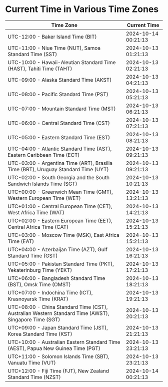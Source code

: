 # Current Time in Various Time Zones

| Time Zone | Current Time |
|-----------|--------------|
| UTC-12:00 - Baker Island Time (BIT) | 2024-10-14 00:21:13 |
| UTC-11:00 - Niue Time (NUT), Samoa Standard Time (SST) | 2024-10-13 01:21:13 |
| UTC-10:00 - Hawaii-Aleutian Standard Time (HAST), Tahiti Time (TAHT) | 2024-10-13 02:21:13 |
| UTC-09:00 - Alaska Standard Time (AKST) | 2024-10-13 04:21:13 |
| UTC-08:00 - Pacific Standard Time (PST) | 2024-10-13 05:21:13 |
| UTC-07:00 - Mountain Standard Time (MST) | 2024-10-13 06:21:13 |
| UTC-06:00 - Central Standard Time (CST) | 2024-10-13 07:21:13 |
| UTC-05:00 - Eastern Standard Time (EST) | 2024-10-13 08:21:13 |
| UTC-04:00 - Atlantic Standard Time (AST), Eastern Caribbean Time (ECT) | 2024-10-13 09:21:13 |
| UTC-03:00 - Argentina Time (ART), Brasília Time (BRT), Uruguay Standard Time (UYT) | 2024-10-13 09:21:13 |
| UTC-02:00 - South Georgia and the South Sandwich Islands Time (SGT) | 2024-10-13 10:21:13 |
| UTC±00:00 - Greenwich Mean Time (GMT), Western European Time (WET) | 2024-10-13 13:21:13 |
| UTC+01:00 - Central European Time (CET), West Africa Time (WAT) | 2024-10-13 14:21:13 |
| UTC+02:00 - Eastern European Time (EET), Central Africa Time (CAT) | 2024-10-13 15:21:13 |
| UTC+03:00 - Moscow Time (MSK), East Africa Time (EAT) | 2024-10-13 15:21:13 |
| UTC+04:00 - Azerbaijan Time (AZT), Gulf Standard Time (GST) | 2024-10-13 16:21:13 |
| UTC+05:00 - Pakistan Standard Time (PKT), Yekaterinburg Time (YEKT) | 2024-10-13 17:21:13 |
| UTC+06:00 - Bangladesh Standard Time (BST), Omsk Time (OMST) | 2024-10-13 18:21:13 |
| UTC+07:00 - Indochina Time (ICT), Krasnoyarsk Time (KRAT) | 2024-10-13 19:21:13 |
| UTC+08:00 - China Standard Time (CST), Australian Western Standard Time (AWST), Singapore Time (SGT) | 2024-10-13 20:21:13 |
| UTC+09:00 - Japan Standard Time (JST), Korea Standard Time (KST) | 2024-10-13 21:21:13 |
| UTC+10:00 - Australian Eastern Standard Time (AEST), Papua New Guinea Time (PGT) | 2024-10-13 23:21:13 |
| UTC+11:00 - Solomon Islands Time (SBT), Vanuatu Time (VUT) | 2024-10-13 23:21:13 |
| UTC+12:00 - Fiji Time (FJT), New Zealand Standard Time (NZST) | 2024-10-14 00:21:13 |
